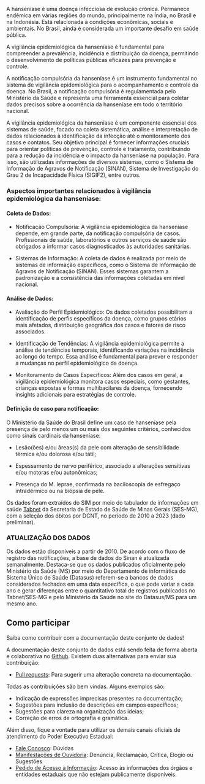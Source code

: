 A hanseníase é uma doença infecciosa de evolução crônica. Permanece endêmica em várias regiões do mundo, principalmente na Índia, no Brasil e na Indonésia. Está relacionada à condições econômicas, sociais e ambientais. No Brasil, ainda é considerada um importante desafio em saúde pública. 

A vigilância epidemiológica da hanseníase é fundamental para compreender a prevalência, incidência e distribuição da doença, permitindo o desenvolvimento de políticas públicas eficazes para prevenção e controle.

A notificação compulsória da hanseníase é um instrumento fundamental no sistema de vigilância epidemiológica para o acompanhamento e controle da doença. No Brasil, a notificação compulsória é regulamentada pelo Ministério da Saúde e representa uma ferramenta essencial para coletar dados precisos sobre a ocorrência da hanseníase em todo o território nacional. 

A vigilância epidemiológica da hanseníase é um componente essencial dos sistemas de saúde, focado na coleta sistemática, análise e interpretação de dados relacionados à identificação da infecção até o monitoramento dos casos e contatos. Seu objetivo principal é fornecer informações cruciais para orientar políticas de prevenção, controle e tratamento, contribuindo para a redução da incidência e o impacto da hanseníase na população. Para isso, são utilizadas informações de diversos sistemas, como o Sistema de Informação de Agravos de Notificação (SINAN), Sistema de Investigação do Grau 2 de Incapacidade Física (SIGIF2), entre outros.  

### Aspectos importantes relacionados à vigilância epidemiológica da hanseníase: 
#### __Coleta de Dados__: 

* Notificação Compulsória: A vigilância epidemiológica da hanseníase depende, em grande parte, da notificação compulsória de casos. Profissionais de saúde, laboratórios e outros serviços de saúde são obrigados a informar casos diagnosticados às autoridades sanitárias. 

* Sistemas de Informação: A coleta de dados é realizada por meio de sistemas de informação específicos, como o Sistema de Informação de Agravos de Notificação (SINAN). Esses sistemas garantem a padronização e a consistência das informações coletadas em nível nacional. 

#### __Análise de Dados__: 

* Avaliação do Perfil Epidemiológico: Os dados coletados possibilitam a identificação de perfis específicos da doença, como grupos etários mais afetados, distribuição geográfica dos casos e fatores de risco associados.

* Identificação de Tendências: A vigilância epidemiológica permite a análise de tendências temporais, identificando variações na incidência ao longo do tempo. Essa análise é fundamental para prever e responder a mudanças no perfil epidemiológico da doença. 

* Monitoramento de Casos Específicos: Além dos casos em geral, a vigilância epidemiológica monitora casos especiais, como gestantes, crianças expostas e formas multibacilares da doença, fornecendo insights adicionais para estratégias de controle. 

#### __Definição de caso para notificação__: 


O Ministério da Saúde do Brasil define um caso de hanseníase pela presença de pelo menos um ou mais dos seguintes critérios, conhecidos como sinais cardinais da hanseníase: 

* Lesão(ões) e/ou áreas(s) da pele com alteração de sensibilidade térmica e/ou dolorosa e/ou tátil; 

* Espessamento de nervo periférico, associado a alterações sensitivas e/ou motoras e/ou autonômicas; 

* Presença do M. leprae, confirmada na baciloscopia de esfregaço intradérmico ou na biópsia de pele. 

Os dados foram extraídos do SIM por meio do tabulador de informações em saúde [Tabnet](http://vigilancia.saude.mg.gov.br/index.php/informacoes-de-saude/informacoes-de-saude-tabnet-mg/) da Secretaria de Estado de Saúde de Minas Gerais (SES-MG), com a seleção dos óbitos por DCNT, no período de 2010 a 2023 (dado preliminar).

### ATUALIZAÇÃO DOS DADOS

Os dados estão disponíveis a partir de 2010. De acordo com o fluxo de registro das notificações, a base de dados do Sinan é atualizada semanalmente. Destaca-se que os dados publicados oficialmente pelo Ministério da Saúde (MS) por meio do Departamento de informática do Sistema Único de Saúde (Datasus) referem-se a bancos de dados considerados fechados em uma data específica, o que pode variar a cada ano e gerar diferenças entre o quantitativo total de registros publicados no Tabnet/SES-MG e pelo Ministério da Saúde no site do Datasus/MS para um mesmo ano.

## Como participar

Saiba como contribuir com a documentação deste conjunto de dados!

A documentação deste conjunto de dados está sendo feita de forma aberta e colaborativa no [Github](https://github.com/thiagomrm/AcidenteTransito). Existem duas alternativas para enviar sua contribuição:

- [Pull requests](https://github.com/thiagomrm/AcidenteTransito/pulls): Para sugerir uma alteração concreta na documentação.

Todas as contribuições são bem vindas. Alguns exemplos são:

* Indicação de expressões imprecisas presentes na documentação;
* Sugestões para inclusão de descrições em campos específicos;
* Sugestões para clareza na organização das ideias;
* Correção de erros de ortografia e gramática.

Além disso, fique a vontade para utilizar os demais canais oficiais de atendimento do Poder Executivo Estadual:

- [Fale Conosco](https://www.saude.mg.gov.br/fale-conosco): Dúvidas
- [Manifestações de Ouvidoria](http://www.ouvidoriageral.mg.gov.br/): Denúncia, Reclamação, Crítica, Elogio ou Sugestões
- [Pedido de Acesso à Informação](http://www.acessoainformacao.mg.gov.br/sistema/site/index.html): Acesso às informações dos órgãos e entidades estaduais que não estejam publicamente disponíveis.

